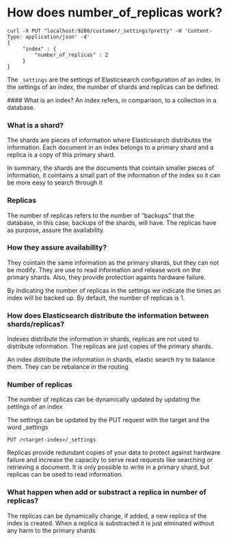 # How does number_of_replicas work?  

```
curl -X PUT "localhost:9200/customer/_settings?pretty" -H 'Content-Type: application/json' -d' 
{ 
     "index" : { 
         "number_of_replicas" : 2 
     } 
}
```

The `_settings` are the settings of Elasticsearch configuration of an index. In the settings of an index, the number of shards and replicas can be defined.  

#### What is an index?
An index refers, in comparison, to a collection in a database.

### What is a shard? 
The shards are pieces of information where Elasticsearch distributes the information. Each document in an index belongs to a primary shard and a replica is a copy of this primary shard.

In summary, the shards are the documents that cointain smaller pieces of information, it cointains a small part of the information of the index so it can be more easy to search through it

### Replicas

The number of replicas refers to the number of “backups” that the database, in this case, backups of the shards, will have. The replicas have as purpose, assure the availability. 

### How they assure availability?

They cointain the same information as the primary shards, but they can not be modify. They are use to read information and release work on the primary shards. Also, they provide protection againts hardware failure.

By indicating the number of replicas in the settings we indicate the times an index will be backed up. By default, the number of replicas is 1. 


### How does Elasticsearch distribute the information between shards/replicas?

Indexes distribute the information in shards, replicas are not used to distribute information. The replicas are just copies of the primary shards.

An index distribute the information in shards, elastic search try to balance them. They can be rebalance in the routing

### Number of replicas 
The number of replicas can be dynamically updated by updating the settings of an index 

The settings can be updated by the PUT request with the target and the word _settings  
```
PUT /<target-index>/_settings 
````

Replicas provide redundant copies of your data to protect against hardware failure and increase the capacity to serve read requests like searching or retrieving a document. It is only possible to write in a primary shard, but replicas can be used to read information. 

### What happen when add or substract a replica in number of replicas?
 
 The replicas can be dynamically change, if added, a new replica of the index is created.
 When a replica is substracted it is just elminated without any harm to the primary shards